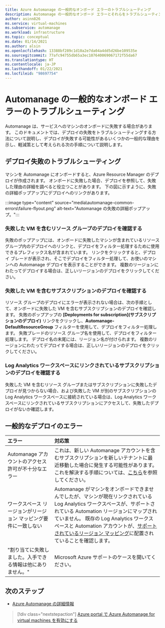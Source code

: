 ```yaml
---
title: Azure Automanage の一般的なオンボード エラーのトラブルシューティング
description: Automanage の一般的なオンボード エラーとそれらをトラブルシューティングする方法
author: asinn826
ms.service: virtual-machines
ms.subservice: automanage
ms.workload: infrastructure
ms.topic: conceptual
ms.date: 01/14/2021
ms.author: alsin
ms.openlocfilehash: 13388bf289c1d10a2e7da04a4dd5d26be109535e
ms.sourcegitcommit: 77afc94755db65a3ec107640069067172f55da67
ms.translationtype: HT
ms.contentlocale: ja-JP
ms.lasthandoff: 01/22/2021
ms.locfileid: "98697754"
---
```

# <a name="troubleshoot-common-automanage-onboarding-errors"></a>Automanage の一般的なオンボード エラーのトラブルシューティング
Automanage は、サービスへのマシンのオンボードに失敗する場合があります。 このドキュメントでは、デプロイの失敗をトラブルシューティングする方法について説明し、デプロイが失敗する可能性があるいくつかの一般的な理由を示し、軽減策として考えられる次の手順について説明します。

## <a name="troubleshooting-deployment-failures"></a>デプロイ失敗のトラブルシューティング
マシンを Automanage にオンボードすると、Azure Resource Manager のデプロイが作成されます。 オンボードに失敗した場合、デプロイを参照して、失敗した理由の詳細を調べると役立つことがあります。 下の図に示すように、失敗の詳細ポップアップにデプロイへのリンクがあります。

:::image type="content" source="media\automanage-common-errors\failure-flyout.png" alt-text="Automanage の失敗の詳細ポップアップ。":::

### <a name="check-the-deployments-for-the-resource-group-containing-the-failed-vm"></a>失敗した VM を含むリソース グループのデプロイを確認する
失敗のポップアップには、オンボードに失敗したマシンが含まれているリソース グループ内のデプロイへのリンクと、デプロイをフィルター処理するために使用できるプレフィックス名が含まれています。 リンクをクリックすると、デプロイ ブレードが表示され、そこでデプロイをフィルター処理して、お使いのマシンへの Automanage デプロイを表示することができます。 複数のリージョンにわたってデプロイする場合は、正しいリージョンのデプロイをクリックしてください。

### <a name="check-the-deployments-for-the-subscription-containing-the-failed-vm"></a>失敗した VM を含むサブスクリプションのデプロイを確認する
リソース グループのデプロイにエラーが表示されない場合は、次の手順として、オンボードに失敗した VM を含むサブスクリプションのデプロイを確認します。 失敗のポップアップの **[Deployments for subscription]\(サブスクリプションのデプロイ\)** リンクをクリックし、**Automanage-DefaultResourceGroup** フィルターを使用して、デプロイをフィルター処理します。 失敗ブレードのリソース グループ名を使用して、デプロイをフィルター処理します。 デプロイ名の末尾には、リージョン名が付けられます。 複数のリージョンにわたってデプロイする場合は、正しいリージョンのデプロイをクリックしてください。

### <a name="check-deployments-in-a-subscription-linked-to-a-log-analytics-workspace"></a>Log Analytics ワークスペースにリンクされているサブスクリプションのデプロイを確認する
失敗した VM を含むリソース グループまたはサブスクリプションに失敗したデプロイが見つからない場合、および失敗した VM が別のサブスクリプションの Log Analytics ワークスペースに接続されている場合は、Log Analytics ワークスペースにリンクされているサブスクリプションにアクセスして、失敗したデプロイがないか確認します。

## <a name="common-deployment-errors"></a>一般的なデプロイのエラー

エラー |  対応策
:-----|:-------------|
Automanage アカウントのアクセス許可が不十分なエラー | これは、新しい Automanage アカウントを含むサブスクリプションを新しいテナントに最近移動した場合に発生する可能性があります。 これを解決する手順については、[こちら](./repair-automanage-account.md)を参照してください。
ワークスペース リージョンがリージョン マッピング要件に一致しない | Automanage がマシンをオンボードできませんでしたが、マシンが現在リンクされている Log Analytics ワークスペースが、サポートされている Automation リージョンにマップされていません。 既存の Log Analytics ワークスペースと Automation アカウントが、[サポートされているリージョン マッピング](https://docs.microsoft.com/azure/automation/how-to/region-mappings)に配置されていることを確認します。
"割り当てに失敗しました。入手できる情報は他にありません。" | Microsoft Azure サポートのケースを開いてください。

## <a name="next-steps"></a>次のステップ

* [Azure Automanage の詳細情報](./automanage-virtual-machines.md)

> [!div class="nextstepaction"]
> [Azure portal で Azure Automanage for virtual machines を有効にする](quick-create-virtual-machines-portal.md)

